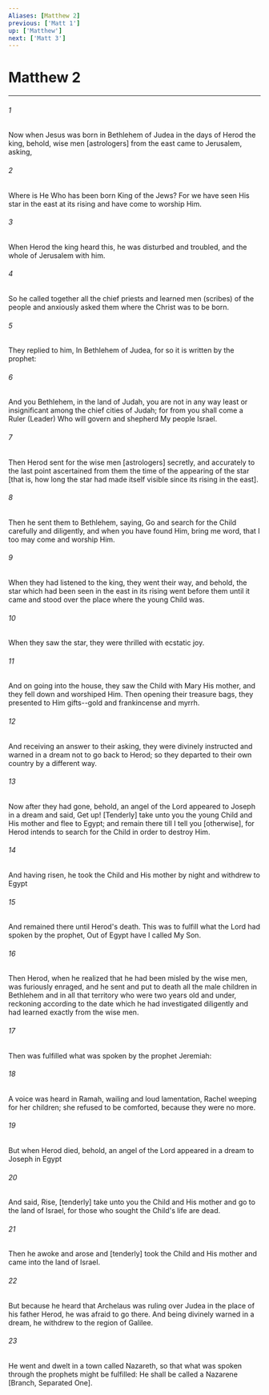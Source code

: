 ```yaml
---
Aliases: [Matthew 2]
previous: ['Matt 1']
up: ['Matthew']
next: ['Matt 3']
---
```

# Matthew 2

***














###### 1 






Now when Jesus was born in Bethlehem of Judea in the days of Herod the king, behold, wise men [astrologers] from the east came to Jerusalem, asking, 













###### 2 






Where is He Who has been born King of the Jews? For we have seen His star in the east at its rising and have come to worship Him. 













###### 3 






When Herod the king heard this, he was disturbed and troubled, and the whole of Jerusalem with him. 













###### 4 






So he called together all the chief priests and learned men (scribes) of the people and anxiously asked them where the Christ was to be born. 













###### 5 






They replied to him, In Bethlehem of Judea, for so it is written by the prophet: 













###### 6 






And you Bethlehem, in the land of Judah, you are not in any way least or insignificant among the chief cities of Judah; for from you shall come a Ruler (Leader) Who will govern and shepherd My people Israel. 













###### 7 






Then Herod sent for the wise men [astrologers] secretly, and accurately to the last point ascertained from them the time of the appearing of the star [that is, how long the star had made itself visible since its rising in the east]. 













###### 8 






Then he sent them to Bethlehem, saying, Go and search for the Child carefully and diligently, and when you have found Him, bring me word, that I too may come and worship Him. 













###### 9 






When they had listened to the king, they went their way, and behold, the star which had been seen in the east in its rising went before them until it came and stood over the place where the young Child was. 













###### 10 






When they saw the star, they were thrilled with ecstatic joy. 













###### 11 






And on going into the house, they saw the Child with Mary His mother, and they fell down and worshiped Him. Then opening their treasure bags, they presented to Him gifts--gold and frankincense and myrrh. 













###### 12 






And receiving an answer to their asking, they were divinely instructed and warned in a dream not to go back to Herod; so they departed to their own country by a different way. 













###### 13 






Now after they had gone, behold, an angel of the Lord appeared to Joseph in a dream and said, Get up! [Tenderly] take unto you the young Child and His mother and flee to Egypt; and remain there till I tell you [otherwise], for Herod intends to search for the Child in order to destroy Him. 













###### 14 






And having risen, he took the Child and His mother by night and withdrew to Egypt 













###### 15 






And remained there until Herod's death. This was to fulfill what the Lord had spoken by the prophet, Out of Egypt have I called My Son. 













###### 16 






Then Herod, when he realized that he had been misled by the wise men, was furiously enraged, and he sent and put to death all the male children in Bethlehem and in all that territory who were two years old and under, reckoning according to the date which he had investigated diligently and had learned exactly from the wise men. 













###### 17 






Then was fulfilled what was spoken by the prophet Jeremiah: 













###### 18 






A voice was heard in Ramah, wailing and loud lamentation, Rachel weeping for her children; she refused to be comforted, because they were no more. 













###### 19 






But when Herod died, behold, an angel of the Lord appeared in a dream to Joseph in Egypt 













###### 20 






And said, Rise, [tenderly] take unto you the Child and His mother and go to the land of Israel, for those who sought the Child's life are dead. 













###### 21 






Then he awoke and arose and [tenderly] took the Child and His mother and came into the land of Israel. 













###### 22 






But because he heard that Archelaus was ruling over Judea in the place of his father Herod, he was afraid to go there. And being divinely warned in a dream, he withdrew to the region of Galilee. 













###### 23 






He went and dwelt in a town called Nazareth, so that what was spoken through the prophets might be fulfilled: He shall be called a Nazarene [Branch, Separated One].
